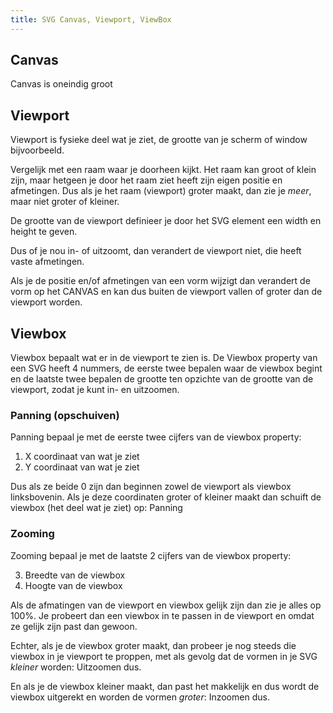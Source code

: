 ```yaml
---
title: SVG Canvas, Viewport, ViewBox
---
```


## Canvas

Canvas is oneindig groot

## Viewport

Viewport is fysieke deel wat je ziet, de grootte van je scherm of window bijvoorbeeld.

Vergelijk met een raam waar je doorheen kijkt. Het raam kan groot of klein zijn, maar hetgeen je door het raam ziet heeft zijn
eigen positie en afmetingen. Dus als je het raam (viewport) groter maakt, dan zie je _meer_, maar niet groter of kleiner.

De grootte van de viewport definieer je door het SVG element een width en height te geven.

Dus of je nou in- of uitzoomt, dan verandert de viewport niet, die heeft vaste afmetingen.

Als je de positie en/of afmetingen van een vorm wijzigt dan verandert de vorm op het CANVAS en kan dus buiten de viewport vallen of groter dan de viewport worden.

## Viewbox

Viewbox bepaalt wat er in de viewport te zien is. De Viewbox property van een SVG heeft 4 nummers, 
de eerste twee bepalen waar de viewbox begint en de laatste twee bepalen de grootte ten opzichte van
de grootte van de viewport, zodat je kunt in- en uitzoomen.

### Panning (opschuiven)

Panning bepaal je met de eerste twee cijfers van de viewbox property:

1) X coordinaat van wat je ziet 
2) Y coordinaat van wat je ziet

Dus als ze beide 0 zijn dan beginnen zowel de viewport als viewbox linksbovenin.
Als je deze coordinaten groter of kleiner maakt dan schuift de viewbox (het deel wat je ziet) op: Panning

### Zooming

Zooming bepaal je met de laatste 2 cijfers van de viewbox property:

3) Breedte van de viewbox
4) Hoogte van de viewbox

Als de afmatingen van de viewport en viewbox gelijk zijn dan zie je alles op 100%. Je probeert dan een viewbox in te passen
in de viewport en omdat ze gelijk zijn past dan gewoon.

Echter, als je de viewbox groter maakt, dan probeer je nog steeds die viewbox in je viewport te proppen, met als gevolg dat de 
vormen in je SVG _kleiner_ worden: Uitzoomen dus.

En als je de viewbox kleiner maakt, dan past het makkelijk en dus wordt de viewbox uitgerekt en worden de vormen _groter_: Inzoomen dus.
